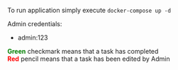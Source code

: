To run application simply execute `docker-compose up -d`

Admin credentials:
- admin:123

<b style="color: green;">Green</b> checkmark means that a task has completed\
<b style="color: red;">Red</b> pencil means that a task has been edited by Admin